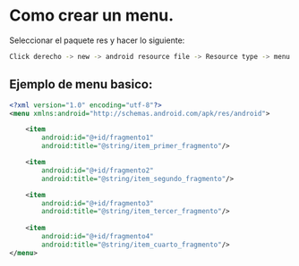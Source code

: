 # Como crear un menu.
Seleccionar el paquete res y hacer lo siguiente: 
```sh
Click derecho -> new -> android resource file -> Resource type -> menu
```

## Ejemplo de menu basico:
```xml
<?xml version="1.0" encoding="utf-8"?>
<menu xmlns:android="http://schemas.android.com/apk/res/android">

    <item
        android:id="@+id/fragmento1"
        android:title="@string/item_primer_fragmento"/>

    <item
        android:id="@+id/fragmento2"
        android:title="@string/item_segundo_fragmento"/>

    <item
        android:id="@+id/fragmento3"
        android:title="@string/item_tercer_fragmento"/>
        
    <item
        android:id="@+id/fragmento4"
        android:title="@string/item_cuarto_fragmento"/>
</menu>
```